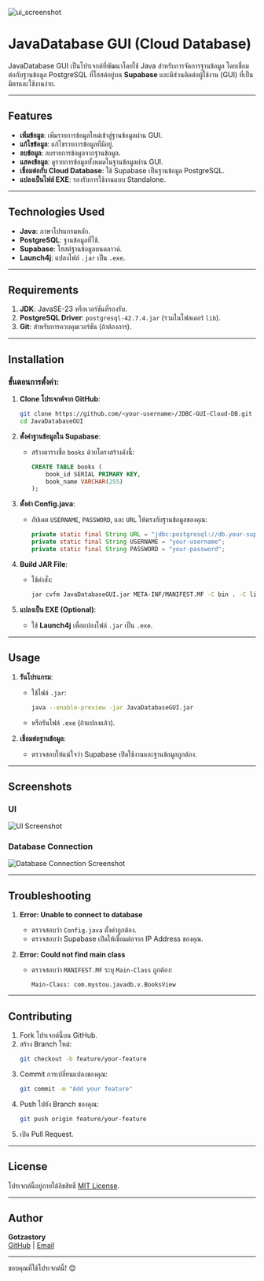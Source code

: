 ![ui_screenshot](https://github.com/user-attachments/assets/7c51ed28-4f24-4c38-a154-f690735d270f)


# JavaDatabase GUI (Cloud Database)

JavaDatabase GUI เป็นโปรเจกต์ที่พัฒนาโดยใช้ Java สำหรับการจัดการฐานข้อมูล โดยเชื่อมต่อกับฐานข้อมูล PostgreSQL ที่โฮสต์อยู่บน **Supabase** และมีส่วนติดต่อผู้ใช้งาน (GUI) ที่เป็นมิตรและใช้งานง่าย. 

---

## Features

- **เพิ่มข้อมูล**: เพิ่มรายการข้อมูลใหม่เข้าสู่ฐานข้อมูลผ่าน GUI.
- **แก้ไขข้อมูล**: แก้ไขรายการข้อมูลที่มีอยู่.
- **ลบข้อมูล**: ลบรายการข้อมูลจากฐานข้อมูล.
- **แสดงข้อมูล**: ดูรายการข้อมูลทั้งหมดในฐานข้อมูลผ่าน GUI.
- **เชื่อมต่อกับ Cloud Database**: ใช้ Supabase เป็นฐานข้อมูล PostgreSQL.
- **แปลงเป็นไฟล์ EXE**: รองรับการใช้งานแบบ Standalone.

---

## Technologies Used

- **Java**: ภาษาโปรแกรมหลัก.
- **PostgreSQL**: ฐานข้อมูลที่ใช้.
- **Supabase**: โฮสต์ฐานข้อมูลบนคลาวด์.
- **Launch4j**: แปลงไฟล์ `.jar` เป็น `.exe`.

---

## Requirements

1. **JDK**: JavaSE-23 หรือเวอร์ชันที่รองรับ.
2. **PostgreSQL Driver**: `postgresql-42.7.4.jar` (รวมในโฟลเดอร์ `lib`).
3. **Git**: สำหรับการควบคุมเวอร์ชัน (ถ้าต้องการ).

---

## Installation

### ขั้นตอนการตั้งค่า:

1. **Clone โปรเจกต์จาก GitHub**:
   ```bash
   git clone https://github.com/<your-username>/JDBC-GUI-Cloud-DB.git
   cd JavaDatabaseGUI
   ```

2. **ตั้งค่าฐานข้อมูลใน Supabase**:
   - สร้างตารางชื่อ `books` ด้วยโครงสร้างดังนี้:
     ```sql
     CREATE TABLE books (
         book_id SERIAL PRIMARY KEY,
         book_name VARCHAR(255)
     );
     ```

3. **ตั้งค่า Config.java**:
   - อัปเดต `USERNAME`, `PASSWORD`, และ `URL` ให้ตรงกับฐานข้อมูลของคุณ:
     ```java
     private static final String URL = "jdbc:postgresql://db.your-supabase-url.supabase.co:5432/postgres";
     private static final String USERNAME = "your-username";
     private static final String PASSWORD = "your-password";
     ```

4. **Build JAR File**:
   - ใช้คำสั่ง:
     ```bash
     jar cvfm JavaDatabaseGUI.jar META-INF/MANIFEST.MF -C bin . -C lib postgresql-42.7.4.jar
     ```

5. **แปลงเป็น EXE (Optional)**:
   - ใช้ **Launch4j** เพื่อแปลงไฟล์ `.jar` เป็น `.exe`.

---

## Usage

1. **รันโปรแกรม**:
   - ใช้ไฟล์ `.jar`:
     ```bash
     java --enable-preview -jar JavaDatabaseGUI.jar
     ```
   - หรือรันไฟล์ `.exe` (ถ้าแปลงแล้ว).

2. **เชื่อมต่อฐานข้อมูล**:
   - ตรวจสอบให้แน่ใจว่า Supabase เปิดใช้งานและฐานข้อมูลถูกต้อง.

---

## Screenshots

### UI
![UI Screenshot](./img/ui_screenshot.png)

### Database Connection
![Database Connection Screenshot](./img/database_connection.png)

---

## Troubleshooting

1. **Error: Unable to connect to database**
   - ตรวจสอบว่า `Config.java` ตั้งค่าถูกต้อง.
   - ตรวจสอบว่า Supabase เปิดให้เชื่อมต่อจาก IP Address ของคุณ.

2. **Error: Could not find main class**
   - ตรวจสอบว่า `MANIFEST.MF` ระบุ `Main-Class` ถูกต้อง:
     ```text
     Main-Class: com.mystou.javadb.v.BooksView
     ```

---

## Contributing

1. Fork โปรเจกต์นี้บน GitHub.
2. สร้าง Branch ใหม่:
   ```bash
   git checkout -b feature/your-feature
   ```
3. Commit การเปลี่ยนแปลงของคุณ:
   ```bash
   git commit -m "Add your feature"
   ```
4. Push ไปยัง Branch ของคุณ:
   ```bash
   git push origin feature/your-feature
   ```
5. เปิด Pull Request.

---

## License

โปรเจกต์นี้อยู่ภายใต้ลิขสิทธิ์ [MIT License](./LICENSE).

---

## Author

**Gotzastory**  
[GitHub](https://github.com/gotzastory) | [Email](mailto:scottxrifer@gmail.com)

---

ขอบคุณที่ใช้โปรเจกต์นี้! 😊
